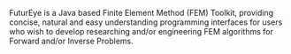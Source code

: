 FuturEye is a Java based Finite Element Method (FEM) Toolkit, providing concise, natural and easy understanding programming interfaces for users who wish to develop researching and/or engineering FEM algorithms for Forward and/or Inverse Problems.